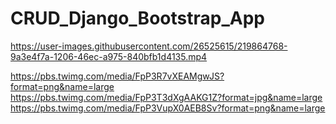 # CRUD_Django_Bootstrap_App

https://user-images.githubusercontent.com/26525615/219864768-9a3e4f7a-1206-46ec-a975-840bfb1d4135.mp4

https://pbs.twimg.com/media/FpP3R7vXEAMgwJS?format=png&name=large
https://pbs.twimg.com/media/FpP3T3dXgAAKG1Z?format=jpg&name=large
https://pbs.twimg.com/media/FpP3VupX0AEB8Sv?format=png&name=large

